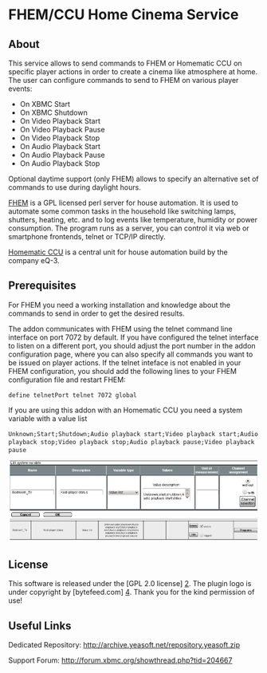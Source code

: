 FHEM/CCU Home Cinema Service
============================

About
-----

This service allows to send commands to FHEM or Homematic CCU on specific
player actions in order to create a cinema like atmosphere at home. The
user can configure commands to send to FHEM on various player events:

 - On XBMC Start
 - On XBMC Shutdown
 - On Video Playback Start
 - On Video Playback Pause
 - On Video Playback Stop
 - On Audio Playback Start
 - On Audio Playback Pause
 - On Audio Playback Stop

Optional daytime support (only FHEM) allows to specify an alternative set
of commands to use during daylight hours.

[FHEM][1] is a GPL licensed perl server for house automation. It is used to
automate some common tasks in the household like switching lamps, shutters,
heating, etc. and to log events like temperature, humidity or power
consumption. The program runs as a server, you can control it via web or
smartphone frontends, telnet or TCP/IP directly.

[Homematic CCU][3] is a central unit for house automation build by the
company eQ-3.

Prerequisites
-------------

For FHEM you need a working installation and knowledge about the commands to
send in order to get the desired results.

The addon communicates with FHEM using the telnet command line interface on
port 7072 by default. If you have configured the telnet interface to listen on
a different port, you should adjust the port number in the addon configuration
page, where you can also specify all commands you want to be issued on player
actions. If the telnet inteface is not enabled in your FHEM configuration, you
should add the following lines to your FHEM configuration file and restart
FHEM:

```
define telnetPort telnet 7072 global
```

If you are using this addon with an Homematic CCU you need a system variable
with a value list

```
Unknown;Start;Shutdown;Audio playback start;Video playback start;Audio playback stop;Video playback stop;Audio playback pause;Video playback pause
```

![Homematic configuration screenshot](/screenshots/ccu_config.png)


License
-------
This software is released under the [GPL 2.0 license] [2].
The plugin logo is under copyright by [bytefeed.com] [4]. Thank you for the kind permission of use!


Useful Links
-------------

Dedicated Repository: http://archive.yeasoft.net/repository.yeasoft.zip

Support Forum: http://forum.xbmc.org/showthread.php?tid=204667


[1]: http://www.fhem.de
[2]: http://www.gnu.org/licenses/gpl-2.0.html
[3]: http://www.eq-3.de/produkt-detail-zentralen-und-gateways/items/homematic-zentrale-ccu-2.html
[4]: http://bytefeed.com
